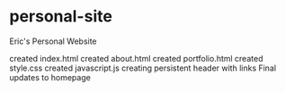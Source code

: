 # personal-site
Eric's Personal Website

created index.html
created about.html
created portfolio.html
created style.css
created javascript.js
creating persistent header with links
Final updates to homepage